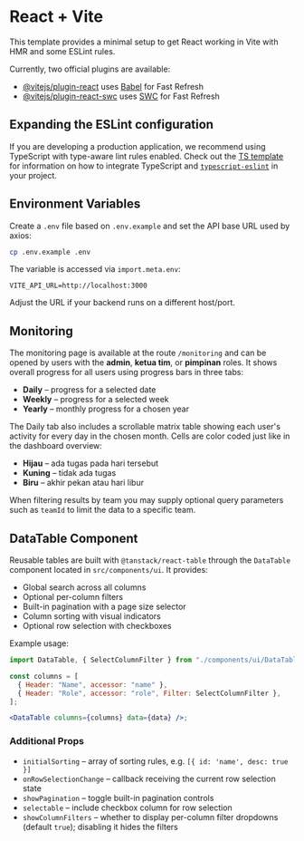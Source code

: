 # React + Vite

This template provides a minimal setup to get React working in Vite with HMR and some ESLint rules.

Currently, two official plugins are available:

- [@vitejs/plugin-react](https://github.com/vitejs/vite-plugin-react/blob/main/packages/plugin-react) uses [Babel](https://babeljs.io/) for Fast Refresh
- [@vitejs/plugin-react-swc](https://github.com/vitejs/vite-plugin-react/blob/main/packages/plugin-react-swc) uses [SWC](https://swc.rs/) for Fast Refresh

## Expanding the ESLint configuration

If you are developing a production application, we recommend using TypeScript with type-aware lint rules enabled. Check out the [TS template](https://github.com/vitejs/vite/tree/main/packages/create-vite/template-react-ts) for information on how to integrate TypeScript and [`typescript-eslint`](https://typescript-eslint.io) in your project.

## Environment Variables

Create a `.env` file based on `.env.example` and set the API base URL used by axios:

```bash
cp .env.example .env
```

The variable is accessed via `import.meta.env`:

```
VITE_API_URL=http://localhost:3000
```

Adjust the URL if your backend runs on a different host/port.

## Monitoring

The monitoring page is available at the route `/monitoring` and can be opened by
users with the **admin**, **ketua tim**, or **pimpinan** roles. It shows overall
progress for all users using progress bars in three tabs:

- **Daily** – progress for a selected date
- **Weekly** – progress for a selected week
- **Yearly** – monthly progress for a chosen year

The Daily tab also includes a scrollable matrix table showing each user's activity for every day in the chosen month. Cells are color coded just like in the dashboard overview:

- **Hijau** – ada tugas pada hari tersebut
- **Kuning** – tidak ada tugas
- **Biru** – akhir pekan atau hari libur

When filtering results by team you may supply optional query parameters such as
`teamId` to limit the data to a specific team.

## DataTable Component

Reusable tables are built with `@tanstack/react-table` through the `DataTable` component
located in `src/components/ui`. It provides:

- Global search across all columns
- Optional per-column filters
- Built-in pagination with a page size selector
- Column sorting with visual indicators
- Optional row selection with checkboxes

Example usage:

```jsx
import DataTable, { SelectColumnFilter } from "./components/ui/DataTable";

const columns = [
  { Header: "Name", accessor: "name" },
  { Header: "Role", accessor: "role", Filter: SelectColumnFilter },
];

<DataTable columns={columns} data={data} />;
```

### Additional Props

- `initialSorting` – array of sorting rules, e.g. `[{ id: 'name', desc: true }]`
- `onRowSelectionChange` – callback receiving the current row selection state
- `showPagination` – toggle built-in pagination controls
- `selectable` – include checkbox column for row selection
- `showColumnFilters` – whether to display per-column filter dropdowns (default `true`); disabling it hides the filters
